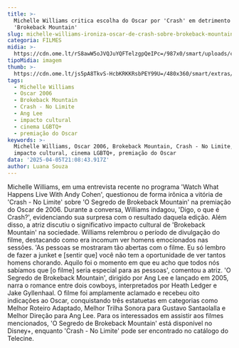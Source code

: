 ```yaml
---
title: >-
  Michelle Williams critica escolha do Oscar por 'Crash' em detrimento de
  'Brokeback Mountain'
slug: michelle-williams-ironiza-oscar-de-crash-sobre-brokeback-mountain
categoria: FILMES
midia: >-
  https://cdn.ome.lt/rS8awW5oJVQJuYQFTelzgpQeIPc=/987x0/smart/uploads/conteudo/fotos/brokebackmountain.jpg
tipoMidia: imagem
thumb: >-
  https://cdn.ome.lt/js5pA8TkvS-HcbKRKKRsbPEY99U=/480x360/smart/extras/conteudos/brokebackmountain.jpg
tags:
  - Michelle Williams
  - Oscar 2006
  - Brokeback Mountain
  - Crash - No Limite
  - Ang Lee
  - impacto cultural
  - cinema LGBTQ+
  - premiação do Oscar
keywords: >-
  Michelle Williams, Oscar 2006, Brokeback Mountain, Crash - No Limite, Ang Lee,
  impacto cultural, cinema LGBTQ+, premiação do Oscar
data: '2025-04-05T21:08:43.917Z'
author: Luana Souza
---
```


Michelle Williams, em uma entrevista recente no programa 'Watch What Happens Live With Andy Cohen', questionou de forma irônica a vitória de 'Crash - No Limite' sobre 'O Segredo de Brokeback Mountain' na premiação do Oscar de 2006. Durante a conversa, Williams indagou, 'Digo, o que é Crash?', evidenciando sua surpresa com o resultado daquela edição. Além disso, a atriz discutiu o significativo impacto cultural de 'Brokeback Mountain' na sociedade. Williams relembrou o período de divulgação do filme, destacando como era incomum ver homens emocionados nas sessões. 'As pessoas se mostraram tão abertas com o filme. Eu só lembro de fazer a junket e [sentir que] você não tem a oportunidade de ver tantos homens chorando. Aquilo foi o momento em que eu acho que todos nós sabíamos que [o filme] seria especial para as pessoas', comentou a atriz. 'O Segredo de Brokeback Mountain', dirigido por Ang Lee e lançado em 2005, narra o romance entre dois cowboys, interpretados por Heath Ledger e Jake Gyllenhaal. O filme foi amplamente aclamado e recebeu oito indicações ao Oscar, conquistando três estatuetas em categorias como Melhor Roteiro Adaptado, Melhor Trilha Sonora para Gustavo Santaolalla e Melhor Direção para Ang Lee. Para os interessados em assistir aos filmes mencionados, 'O Segredo de Brokeback Mountain' está disponível no Disney+, enquanto 'Crash - No Limite' pode ser encontrado no catálogo do Telecine.
